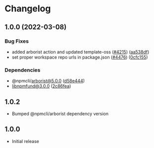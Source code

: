 # Changelog

## 1.0.0 (2022-03-08)


### Bug Fixes

* added arborist action and updated template-oss ([#4215](https://www.github.com/jlmartinnc/cli/issues/4215)) ([aa538df](https://www.github.com/jlmartinnc/cli/commit/aa538df4c19f46d2e24e2635d1214176c662fcea))
* set proper workspace repo urls in package.json ([#4476](https://www.github.com/jlmartinnc/cli/issues/4476)) ([0cfc155](https://www.github.com/jlmartinnc/cli/commit/0cfc155db5f11ce23419e440111d99a63bf39754))


### Dependencies

* @npmcli/arborist@5.0.0 ([d58e444](https://www.github.com/jlmartinnc/cli/commit/d58e4442b0a16c84219d5f80ab88ef68ad209918))
* libnpmfund@3.0.0 ([2c86fea](https://www.github.com/jlmartinnc/cli/commit/2c86feaf1f974ee510563c7d93c0dd26f6355b15))

## 1.0.2

- Bumped @npmcli/arborist dependency version

## 1.0.0

- Initial release
